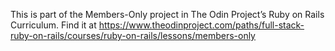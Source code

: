 This is part of the Members-Only project in The Odin Project’s Ruby on Rails Curriculum. Find it at https://www.theodinproject.com/paths/full-stack-ruby-on-rails/courses/ruby-on-rails/lessons/members-only
